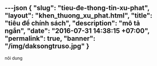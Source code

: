 ---json
{
    "slug": "tieu-đe-thong-tin-xu-phat",
    "layout": "khen_thuong_xu_phat.html",
    "title": "tiêu đề chính sách",
    "description": "mô tả ngắn",
    "date": "2016-07-31 14:38:15 +07:00",
    "permalink": true,
    "banner": "/img/daksongtruso.jpg"
}
---
nôi dung